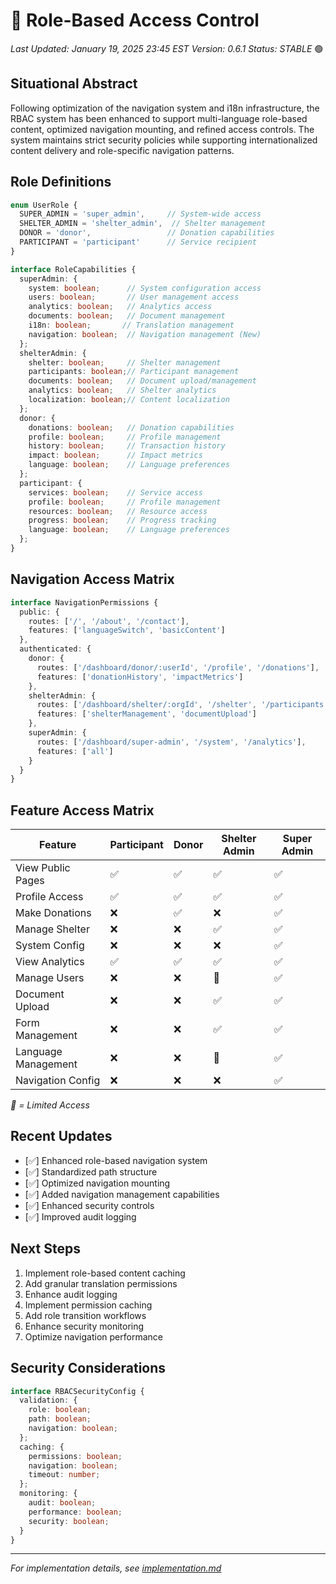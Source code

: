 # 🔐 Role-Based Access Control
*Last Updated: January 19, 2025 23:45 EST*
*Version: 0.6.1*
*Status: STABLE* 🟢

## Situational Abstract
Following optimization of the navigation system and i18n infrastructure, the RBAC system has been enhanced to support multi-language role-based content, optimized navigation mounting, and refined access controls. The system maintains strict security policies while supporting internationalized content delivery and role-specific navigation patterns.

## Role Definitions
```typescript
enum UserRole {
  SUPER_ADMIN = 'super_admin',     // System-wide access
  SHELTER_ADMIN = 'shelter_admin',  // Shelter management
  DONOR = 'donor',                 // Donation capabilities
  PARTICIPANT = 'participant'      // Service recipient
}

interface RoleCapabilities {
  superAdmin: {
    system: boolean;      // System configuration access
    users: boolean;       // User management access
    analytics: boolean;   // Analytics access
    documents: boolean;   // Document management
    i18n: boolean;       // Translation management
    navigation: boolean;  // Navigation management (New)
  };
  shelterAdmin: {
    shelter: boolean;     // Shelter management
    participants: boolean;// Participant management
    documents: boolean;   // Document upload/management
    analytics: boolean;   // Shelter analytics
    localization: boolean;// Content localization
  };
  donor: {
    donations: boolean;   // Donation capabilities
    profile: boolean;     // Profile management
    history: boolean;     // Transaction history
    impact: boolean;      // Impact metrics
    language: boolean;    // Language preferences
  };
  participant: {
    services: boolean;    // Service access
    profile: boolean;     // Profile management
    resources: boolean;   // Resource access
    progress: boolean;    // Progress tracking
    language: boolean;    // Language preferences
  };
}
```

## Navigation Access Matrix
```typescript
interface NavigationPermissions {
  public: {
    routes: ['/', '/about', '/contact'],
    features: ['languageSwitch', 'basicContent']
  },
  authenticated: {
    donor: {
      routes: ['/dashboard/donor/:userId', '/profile', '/donations'],
      features: ['donationHistory', 'impactMetrics']
    },
    shelterAdmin: {
      routes: ['/dashboard/shelter/:orgId', '/shelter', '/participants'],
      features: ['shelterManagement', 'documentUpload']
    },
    superAdmin: {
      routes: ['/dashboard/super-admin', '/system', '/analytics'],
      features: ['all']
    }
  }
}
```

## Feature Access Matrix
| Feature              | Participant | Donor | Shelter Admin | Super Admin |
|---------------------|-------------|-------|---------------|-------------|
| View Public Pages   | ✅         | ✅    | ✅           | ✅         |
| Profile Access      | ✅         | ✅    | ✅           | ✅         |
| Make Donations      | ❌         | ✅    | ❌           | ✅         |
| Manage Shelter      | ❌         | ❌    | ✅           | ✅         |
| System Config       | ❌         | ❌    | ❌           | ✅         |
| View Analytics      | ✅         | ✅    | ✅           | ✅         |
| Manage Users        | ❌         | ❌    | 🔵           | ✅         |
| Document Upload     | ❌         | ❌    | ✅           | ✅         |
| Form Management     | ❌         | ❌    | ✅           | ✅         |
| Language Management | ❌         | ❌    | 🔵           | ✅         |
| Navigation Config   | ❌         | ❌    | ❌           | ✅         |

*🔵 = Limited Access*

## Recent Updates
- [✅] Enhanced role-based navigation system
- [✅] Standardized path structure
- [✅] Optimized navigation mounting
- [✅] Added navigation management capabilities
- [✅] Enhanced security controls
- [✅] Improved audit logging

## Next Steps
1. Implement role-based content caching
2. Add granular translation permissions
3. Enhance audit logging
4. Implement permission caching
5. Add role transition workflows
6. Enhance security monitoring
7. Optimize navigation performance

## Security Considerations
```typescript
interface RBACSecurityConfig {
  validation: {
    role: boolean;
    path: boolean;
    navigation: boolean;
  };
  caching: {
    permissions: boolean;
    navigation: boolean;
    timeout: number;
  };
  monitoring: {
    audit: boolean;
    performance: boolean;
    security: boolean;
  }
}
```

---
*For implementation details, see [implementation.md](./implementation.md)*
```
